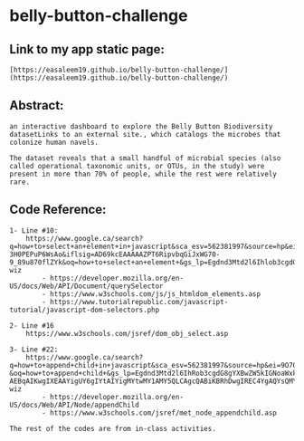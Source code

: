 # belly-button-challenge

## Link to my app static page:
    [https://easaleem19.github.io/belly-button-challenge/](https://easaleem19.github.io/belly-button-challenge/)

## Abstract:
    an interactive dashboard to explore the Belly Button Biodiversity datasetLinks to an external site., which catalogs the microbes that colonize human navels.

    The dataset reveals that a small handful of microbial species (also called operational taxonomic units, or OTUs, in the study) were present in more than 70% of people, while the rest were relatively rare.


## Code Reference:

    1- Line #10:
        https://www.google.ca/search?q=how+to+select+an+element+in+javascript&sca_esv=562381997&source=hp&ei=Nuz0ZMy5J-3H0PEPuP6WsAo&iflsig=AD69kcEAAAAAZPT6RipvbqGiJxWG70-9_89u870flZYk&oq=how+to+select+an+element+&gs_lp=Egdnd3Mtd2l6Ihlob3cgdG8gc2VsZWN0IGFuIGVsZW1lbnQgKgIIADIFEAAYgAQyBRAAGIAEMgUQABiABDIFEAAYgAQyBRAAGIAEMgUQABiABDIFEAAYgAQyBRAAGIAEMgUQABiABDIFEAAYgARIvWBQAFjgU3ACeACQAQGYAYIEoAGgI6oBDDEzLjUuNC4zLjEuMbgBA8gBAPgBAcICERAuGIAEGLEDGIMBGMcBGNEDwgILEAAYgAQYsQMYgwHCAhEQLhiDARjHARixAxjRAxiABMICCBAAGIAEGLEDwgILEC4YgAQYxwEY0QPCAgsQLhiKBRixAxiDAcICCxAAGIoFGLEDGIMBwgIFEC4YgATCAgcQABiABBgKwgILEC4YgAQYxwEYrwHCAhEQLhiKBRixAxiDARjHARjRA8ICDhAuGIoFGLEDGIMBGOUEwgILEC4YgAQYsQMYgwHCAggQABiKBRixA8ICBBAAGAM&sclient=gws-wiz
            - https://developer.mozilla.org/en-US/docs/Web/API/Document/querySelector
            - https://www.w3schools.com/js/js_htmldom_elements.asp
            - https://www.tutorialrepublic.com/javascript-tutorial/javascript-dom-selectors.php

    2- Line #16
        https://www.w3schools.com/jsref/dom_obj_select.asp

    3- Line #22:
        https://www.google.ca/search?q=how+to+append+child+in+javascript&sca_esv=562381997&source=hp&ei=9O70ZMWzNbGkptQPoK60kAc&iflsig=AD69kcEAAAAAZPT9BIgPxoCJUj_qloIIBcuPiq2g6ms-&oq=how+to+append+child+&gs_lp=Egdnd3Mtd2l6IhRob3cgdG8gYXBwZW5kIGNoaWxkICoCCAAyCBAAGIoFGJECMgUQABiABDIFEAAYgAQyBRAAGIAEMgUQABiABDIFEAAYgAQyCBAAGIoFGIYDMggQABiKBRiGA0i4jQFQmQlY3F9wA3gAkAEAmAGKAaABww6qAQQxNy41uAEDyAEA-AEBqAIKwgIXEAAYigUY6gIYtAIYigMYtwMY1AMY5QLCAgcQABiKBRhDwgIREC4YgAQYsQMYgwEYxwEY0QPCAgsQABiABBixAxiDAcICERAuGIMBGMcBGLEDGNEDGIAEwgIIEAAYgAQYsQPCAg0QABiKBRixAxiDARhDwgINEAAYigUYsQMYyQMYQ8ICCBAAGIAEGJIDwgIIEAAYigUYkgPCAhcQLhiDARivARjHARixAxiABBiYBRiZBcICChAuGIoFGLEDGEPCAgsQLhiABBixAxiDAcICCBAAGIoFGLEDwgILEC4YigUYsQMYgwE&sclient=gws-wiz
            - https://developer.mozilla.org/en-US/docs/Web/API/Node/appendChild
            - https://www.w3schools.com/jsref/met_node_appendchild.asp

    The rest of the codes are from in-class activities.
